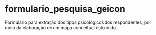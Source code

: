 # formulario_pesquisa_geicon
Formulário para extração dos tipos psicológicos dos respondentes, por meio da elaboração de um mapa conceitual estendido.
